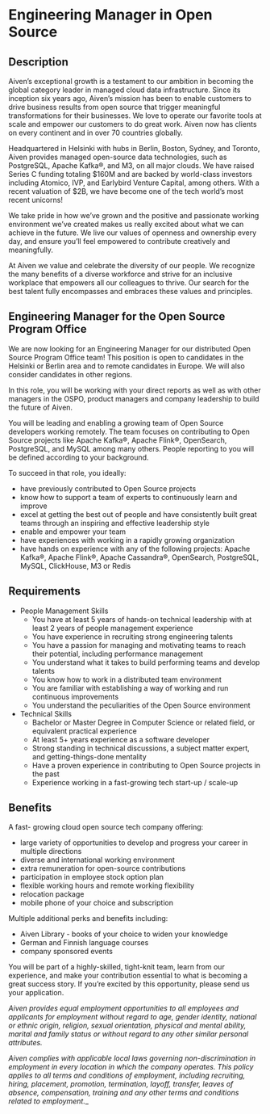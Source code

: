 # Engineering Manager in Open Source

## Description

Aiven’s exceptional growth is a testament to our ambition in becoming the global category leader in managed cloud data infrastructure. Since its inception six years ago, Aiven’s mission has been to enable customers to drive business results from open source that trigger meaningful transformations for their businesses. We love to operate our favorite tools at scale and empower our customers to do great work. Aiven now has clients on every continent and in over 70 countries globally.

Headquartered in Helsinki with hubs in Berlin, Boston, Sydney, and Toronto, Aiven provides managed open-source data technologies, such as PostgreSQL, Apache Kafka®, and M3, on all major clouds. We have raised Series C funding totaling $160M and are backed by world-class investors including Atomico, IVP, and Earlybird Venture Capital, among others. With a recent valuation of $2B, we have become one of the tech world’s most recent unicorns!

We take pride in how we’ve grown and the positive and passionate working environment we’ve created makes us really excited about what we can achieve in the future. We live our values of openness and ownership every day, and ensure you’ll feel empowered to contribute creatively and meaningfully.

At Aiven we value and celebrate the diversity of our people. We recognize the many benefits of a diverse workforce and strive for an inclusive workplace that empowers all our colleagues to thrive. Our search for the best talent fully encompasses and embraces these values and principles.

## Engineering Manager for the Open Source Program Office

We are now looking for an Engineering Manager for our distributed Open Source Program Office team! This position is open to candidates in the Helsinki or Berlin area and to remote candidates in Europe. We will also consider candidates in other regions.

In this role, you will be working with your direct reports as well as with other managers in the OSPO, product managers and company leadership to build the future of Aiven.

You will be leading and enabling a growing team of Open Source developers working remotely. The team focuses on contributing to Open Source projects like Apache Kafka®, Apache Flink®, OpenSearch, PostgreSQL, and MySQL among many others. People reporting to you will be defined according to your background.

To succeed in that role, you ideally:

* have previously contributed to Open Source projects
* know how to support a team of experts to continuously learn and improve
* excel at getting the best out of people and have consistently built great teams through an inspiring and effective leadership style
* enable and empower your team
* have experiences with working in a rapidly growing organization
* have hands on experience with any of the following projects: Apache Kafka®, Apache Flink®, Apache Cassandra®, OpenSearch, PostgreSQL, MySQL, ClickHouse, M3 or Redis

## Requirements

* People Management Skills
  * You have at least 5 years of hands-on technical leadership with at least 2 years of people management experience
  * You have experience in recruiting strong engineering talents
  * You have a passion for managing and motivating teams to reach their potential, including performance management
  * You understand what it takes to build performing teams and develop talents
  * You know how to work in a distributed team environment
  * You are familiar with establishing a way of working and run continuous improvements
  * You understand the peculiarities of the Open Source environment
* Technical Skills
  * Bachelor or Master Degree in Computer Science or related field, or equivalent practical experience
  * At least 5+ years experience as a software developer
  * Strong standing in technical discussions, a subject matter expert, and getting-things-done mentality
  * Have a proven experience in contributing to Open Source projects in the past
  * Experience working in a fast-growing tech start-up / scale-up

## Benefits

A fast- growing cloud open source tech company offering:

* large variety of opportunities to develop and progress your career in multiple directions
* diverse and international working environment
* extra remuneration for open-source contributions
* participation in employee stock option plan
* flexible working hours and remote working flexibility
* relocation package
* mobile phone of your choice and subscription

Multiple additional perks and benefits including:

* Aiven Library - books of your choice to widen your knowledge
* German and Finnish language courses
* company sponsored events

You will be part of a highly-skilled, tight-knit team, learn from our experience, and make your contribution essential to what is becoming a great success story. If you’re excited by this opportunity, please send us your application.

_Aiven provides equal employment opportunities to all employees and applicants for employment without regard to age, gender identity, national or ethnic origin, religion, sexual orientation, physical and mental ability, marital and family status or without regard to any other similar personal attributes._

_Aiven complies with applicable local laws governing non-discrimination in employment in every location in which the company operates. This policy applies to all terms and conditions of employment, including recruiting, hiring, placement, promotion, termination, layoff, transfer, leaves of absence, compensation, training and any other terms and conditions related to employment.__
